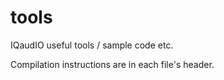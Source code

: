 tools
=====
IQaudIO useful tools / sample code etc.

Compilation instructions are in each file's header.

